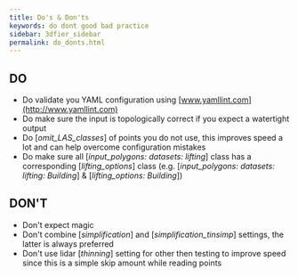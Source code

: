 ```yaml
---
title: Do's & Don'ts
keywords: do dont good bad practice 
sidebar: 3dfier_sidebar
permalink: do_donts.html
---
```


## DO
- Do validate you YAML configuration using [www.yamllint.com](http://www.yamllint.com)
- Do make sure the input is topologically correct if you expect a watertight output
- Do [*omit_LAS_classes*] of points you do not use, this improves speed a lot and can help overcome configuration mistakes
- Do make sure all [*input_polygons: datasets: lifting*] class has a corresponding [*lifting_options*] class (e.g. [*input_polygons: datasets: lifting: Building*] & [*lifting_options: Building*])

## DON'T
- Don't expect magic
- Don't combine [*simplification*] and [*simplification_tinsimp*] settings, the latter is always preferred
- Don't use lidar [*thinning*] setting for other then testing to improve speed since this is a simple skip amount while reading points
